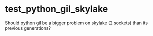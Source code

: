 # test_python_gil_skylake
Should python gil be a bigger problem on skylake (2 sockets) than its previous generations?
